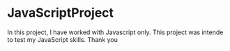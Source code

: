 # JavaScriptProject
In this project, I have worked with Javascript only. This project was intende to test my JavaScript skills. Thank you
